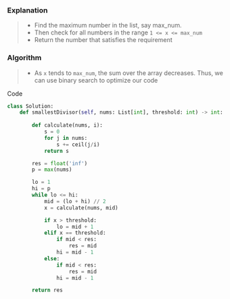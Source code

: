 ### Explanation
>- Find the maximum number in the list, say max_num.
>- Then check for all numbers in the range ```1 <= x <= max_num ```
>- Return the number that satisfies the requirement

### Algorithm
>- As ```x``` tends to ```max_num```, the sum over the array decreases. Thus, we can use binary search to optimize our code
    
Code
```python
class Solution:
    def smallestDivisor(self, nums: List[int], threshold: int) -> int:
        
        def calculate(nums, i):
            s = 0
            for j in nums:
                s += ceil(j/i)
            return s

        res = float('inf')
        p = max(nums)

        lo = 1
        hi = p
        while lo <= hi:
            mid = (lo + hi) // 2
            x = calculate(nums, mid)

            if x > threshold:
                lo = mid + 1
            elif x == threshold:
                if mid < res:
                    res = mid
                hi = mid - 1
            else:
                if mid < res:
                    res = mid
                hi = mid - 1

        return res

```
